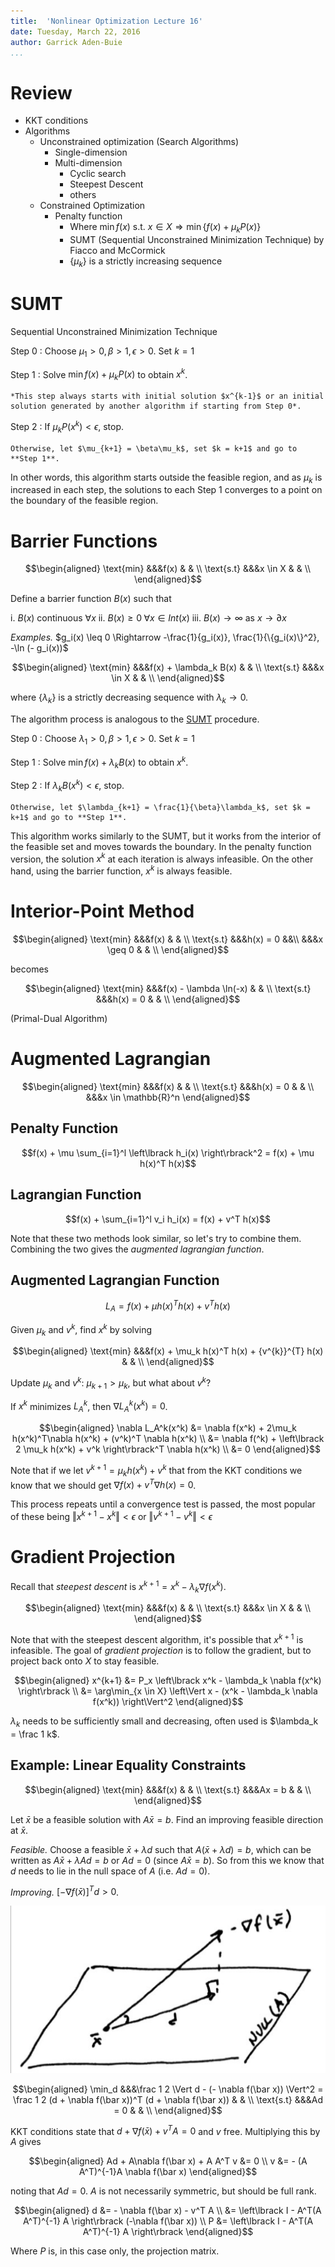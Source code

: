 ```yaml
---
title:  'Nonlinear Optimization Lecture 16'
date: Tuesday, March 22, 2016
author: Garrick Aden-Buie
...
```


# Review

- KKT conditions
- Algorithms
    - Unconstrained optimization (Search Algorithms)
        - Single-dimension
        - Multi-dimension
            -  Cyclic search
            - Steepest Descent
            - others
    - Constrained Optimization
        - Penalty function
            - Where $\min f(x)$ s.t. $x \in X \Rightarrow \min \{ f(x) + \mu_k P(x)\}$
            - SUMT (Sequential Unconstrained Minimization Technique) by Fiacco and McCormick
            - $\{\mu_k\}$ is a strictly increasing sequence

# SUMT

Sequential Unconstrained Minimization Technique

Step 0
:    Choose $\mu_1 > 0, \beta > 1, \epsilon > 0$. Set $k = 1$

Step 1
:    Solve $\min f(x) + \mu_k P(x)$ to obtain $x^k$.

    *This step always starts with initial solution $x^{k-1}$ or an initial solution generated by another algorithm if starting from Step 0*.

Step 2
:    If $\mu_k P(x^k) < \epsilon$, stop.

    Otherwise, let $\mu_{k+1} = \beta\mu_k$, set $k = k+1$ and go to **Step 1**.

In other words, this algorithm starts outside the feasible region, and as $\mu_k$ is increased in each step, the solutions to each Step 1 converges to a point on the boundary of the feasible region.

# Barrier Functions

$$\begin{aligned}
\text{min}	&&&f(x)	& 	& \\
\text{s.t}	&&&x \in X		&	& \\
\end{aligned}$$

Define a barrier function $B(x)$ such that

i.  $B(x)$ continuous $\forall x$
ii.  $B(x) \geq 0\;\forall x \in Int(x)$
iii.  $B(x) \to \infty$ as $x \to \partial x$

*Examples.* $g_i(x) \leq 0 \Rightarrow -\frac{1}{g_i(x)}, \frac{1}{\{g_i(x)\}^2}, -\ln (- g_i(x))$

$$\begin{aligned}
\text{min}	&&&f(x) + \lambda_k B(x)	& 	& \\
\text{s.t}	&&&x \in X		&	& \\
\end{aligned}$$

where $\{\lambda_k\}$ is a strictly decreasing sequence with $\lambda_k \to 0$.

The algorithm process is analogous to the [SUMT](sumt) procedure.

Step 0
:    Choose $\lambda_1 > 0, \beta > 1, \epsilon > 0$. Set $k = 1$

Step 1
:    Solve $\min f(x) + \lambda_k B(x)$ to obtain $x^k$.

Step 2
:    If $\lambda_k B(x^k) < \epsilon$, stop.

    Otherwise, let $\lambda_{k+1} = \frac{1}{\beta}\lambda_k$, set $k = k+1$ and go to **Step 1**.

This algorithm works similarly to the SUMT, but it works from the interior of the feasible set and moves towards the boundary.
In the penalty function version, the solution $x^k$ at each iteration is always infeasible.
On the other hand, using the barrier function, $x^k$ is always feasible.

# Interior-Point Method

$$\begin{aligned}
\text{min}	&&&f(x)	& 	& \\
\text{s.t}	&&&h(x) = 0 &&\\
&&&x \geq 0		&	& \\
\end{aligned}$$

becomes

$$\begin{aligned}
\text{min}	&&&f(x) - \lambda \ln(-x)	& 	& \\
\text{s.t}	&&&h(x) = 0		&	& \\
\end{aligned}$$

(Primal-Dual Algorithm)

# Augmented Lagrangian

$$\begin{aligned}
\text{min}	&&&f(x)	& 	& \\
\text{s.t}	&&&h(x) = 0 &	& \\
&&&x \in \mathbb{R}^n
\end{aligned}$$

## Penalty Function

$$f(x) + \mu \sum_{i=1}^l \left\lbrack h_i(x) \right\rbrack^2 = f(x) + \mu h(x)^T h(x)$$

## Lagrangian Function

$$f(x) + \sum_{i=1}^l v_i h_i(x) = f(x) + v^T h(x)$$

Note that these two methods look similar, so let's try to combine them.
Combining the two gives the *augmented lagrangian function*.

## Augmented Lagrangian Function

$$L_A = f(x) + \mu h(x)^T h(x) + v^T h(x)$$

Given $\mu_k$ and $v^k$, find $x^k$ by solving

$$\begin{aligned}
\text{min}	&&&f(x) + \mu_k h(x)^T h(x) + {v^{k}}^{T} h(x)	& 	& \\
\end{aligned}$$

Update $\mu_k$ and $v^k$: $\mu_{k+1} > \mu_k$, but what about $v^k$?

If $x^k$ minimizes $L_A^k$, then $\nabla L_A^k(x^k) = 0$.

$$\begin{aligned}
\nabla L_A^k(x^k) &= \nabla f(x^k) + 2\mu_k h(x^k)^T\nabla h(x^k) + (v^k)^T \nabla h(x^k) \\
&= \nabla f(^k) + \left\lbrack 2 \mu_k h(x^k) + v^k \right\rbrack^T \nabla h(x^k) \\
&= 0
\end{aligned}$$

Note that if we let $v^{k+1} = \mu_k h(x^k) + v^k$ that from the KKT conditions we know that we should get $\nabla f(x) + v^T \nabla h(x) = 0$.

This process repeats until a convergence test is passed, the most popular of these being $\Vert x^{k+1} - x^k \Vert < \epsilon$ or $\Vert v^{k+1} - v^k \Vert < \epsilon$


# Gradient Projection

Recall that *steepest descent* is $x^{k+1} = x^k - \lambda_k \nabla f(x^k)$.

$$\begin{aligned}
\text{min}	&&&f(x)	& 	& \\
\text{s.t}	&&&x \in X		&	& \\
\end{aligned}$$

Note that with the steepest descent algorithm, it's possible that $x^{k+1}$ is infeasible.
The goal of *gradient projection* is to follow the gradient, but to project back onto $X$ to stay feasible.

$$\begin{aligned}
x^{k+1} &= P_x \left\lbrack x^k - \lambda_k \nabla f(x^k) \right\rbrack \\
&= \arg\min_{x \in X} \left\Vert x - (x^k - \lambda_k \nabla f(x^k)) \right\Vert^2
\end{aligned}$$

$\lambda_k$ needs to be sufficiently small and decreasing, often used is $\lambda_k = \frac 1 k$.


## Example: Linear Equality Constraints

$$\begin{aligned}
\text{min}	&&&f(x)	& 	& \\
\text{s.t}	&&&Ax = b		&	& \\
\end{aligned}$$

Let $\bar x$ be a feasible solution with $A\bar x = b$.
Find an improving feasible direction at $\bar x$.

*Feasible.* Choose a feasible $\bar x + \lambda d$ such that $A(\bar x + \lambda d) = b$, which can be written as $A\bar x + \lambda A d = b$ or $Ad = 0$ (since $A\bar x = b$).
So from this we know that $d$ needs to lie in the null space of $A$ (i.e. $Ad = 0$).

*Improving.* $\left\lbrack - \nabla f(\bar x) \right\rbrack^T d > 0$.

![Illustration of improving direction](images/lec16/16-1.png)

$$\begin{aligned}
\min_d	&&&\frac 1 2 \Vert d - (- \nabla f(\bar x)) \Vert^2 = \frac 1 2 (d + \nabla f(\bar x))^T (d + \nabla f(\bar x))	& 	& \\
\text{s.t}	&&&Ad = 0		&	& \\
\end{aligned}$$

KKT conditions state that $d + \nabla f(\bar x) + v^T A = 0$ and $v$ free.
Multiplying this by $A$ gives

$$\begin{aligned}
Ad + A\nabla f(\bar x) + A A^T v &= 0 \\
v &= - (A A^T)^{-1}A \nabla f(\bar x)
\end{aligned}$$

noting that $Ad = 0$. $A$ is not necessarily symmetric, but should be full rank.

$$\begin{aligned}
d &= - \nabla f(\bar x) - v^T A \\
&= \left\lbrack I - A^T(A A^T)^{-1} A \right\rbrack (-\nabla f(\bar x)) \\
P &= \left\lbrack I - A^T(A A^T)^{-1} A \right\rbrack
\end{aligned}$$

Where $P$ is, in this case only, the projection matrix.
